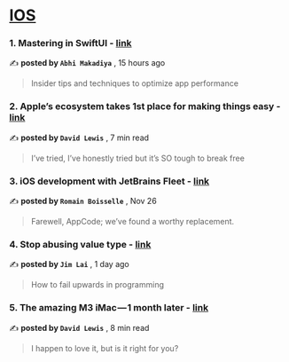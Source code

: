 
<h1><a href=https://medium.com/tag/ios/recommended target="_blank" rel="noopener noreferrer">IOS</a></h1>
<h3>1. Mastering in SwiftUI - <a href=https://medium.com/simform-engineering/mastering-in-swiftui-ecadd0199ece?source=tag_recommended_feed---------0-84----------ios----------ec7da324_f350_4648_80ca_0e3063ce8ba7------- target="_blank" rel="noopener noreferrer">link</a></h3>

✍️ **posted by `Abhi Makadiya`** <date> , 15 hours ago</date>

<blockquote>Insider tips and techniques to optimize app performance</blockquote>

<h3>2. Apple’s ecosystem takes 1st place for making things easy - <a href=https://medium.com/macoclock/apples-ecosystem-takes-1st-place-for-making-things-easy-eb329ed3050a?source=tag_recommended_feed---------1-107----------ios----------ec7da324_f350_4648_80ca_0e3063ce8ba7------- target="_blank" rel="noopener noreferrer">link</a></h3>

✍️ **posted by `David Lewis`** <date> , 7 min read</date>

<blockquote>I’ve tried, I’ve honestly tried but it’s SO tough to break free</blockquote>

<h3>3. iOS development with JetBrains Fleet - <a href=https://medium.com/kodein-koders/ios-development-with-jetbrains-fleet-fa83e5b0be96?source=tag_recommended_feed---------2-85----------ios----------ec7da324_f350_4648_80ca_0e3063ce8ba7------- target="_blank" rel="noopener noreferrer">link</a></h3>

✍️ **posted by `Romain Boisselle`** <date> , Nov 26</date>

<blockquote>Farewell, AppCode; we’ve found a worthy replacement.</blockquote>

<h3>4. Stop abusing value type - <a href=https://medium.com/@swift2931/stop-abusing-value-type-7cf4f64f2015?source=tag_recommended_feed---------3-84----------ios----------ec7da324_f350_4648_80ca_0e3063ce8ba7------- target="_blank" rel="noopener noreferrer">link</a></h3>

✍️ **posted by `Jim Lai`** <date> , 1 day ago</date>

<blockquote>How to fail upwards in programming</blockquote>

<h3>5. The amazing M3 iMac — 1 month later - <a href=https://medium.com/macoclock/the-amazing-m3-imac-1-month-later-687ddd01249e?source=tag_recommended_feed---------4-107----------ios----------ec7da324_f350_4648_80ca_0e3063ce8ba7------- target="_blank" rel="noopener noreferrer">link</a></h3>

✍️ **posted by `David Lewis`** <date> , 8 min read</date>

<blockquote>I happen to love it, but is it right for you?</blockquote>

